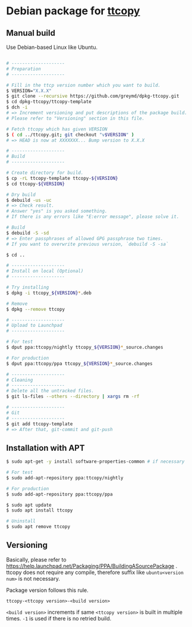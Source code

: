 # Debian package for [ttcopy](https://github.com/greymd/ttcopy)

## Manual build
Use Debian-based Linux like Ubuntu.

```sh

# --------------------
# Preparation
# --------------------

# Fill in the ttcp version number which you want to build.
$ VERSION="X.X.X"
$ git clone --recursive https://github.com/greymd/dpkg-ttcopy.git
$ cd dpkg-ttcopy/ttcopy-template
$ dch -i
# => Increment versioning and put descriptions of the package build.
# Please refer to "Versioning" section in this file.

# Fetch ttcopy which has given VERSION
$ ( cd ../ttcopy.git; git checkout "v$VERSION" )
# => HEAD is now at XXXXXXX... Bump version to X.X.X

# --------------------
# Build
# --------------------

# Create directory for build.
$ cp -rL ttcopy-template ttcopy-${VERSION}
$ cd ttcopy-${VERSION}

# Dry build
$ debuild -us -uc
# => Check result.
# Answer "yes" is you asked something.
# If there is any errors like "E:error message", please solve it.

# Build
$ debuild -S -sd
# => Enter passphrases of allowed GPG passphrase two times.
# If you want to overwrite previous version, `debuild -S -sa`

$ cd ..

# --------------------
# Install on local (Optional)
# --------------------

# Try installing
$ dpkg -i ttcopy_${VERSION}*.deb

# Remove
$ dpkg --remove ttcopy

# --------------------
# Upload to Launchpad
# --------------------

# For test
$ dput ppa:ttcopy/nightly ttcopy_${VERSION}*_source.changes

# For production
$ dput ppa:ttcopy/ppa ttcopy_${VERSION}*_source.changes

# --------------------
# Cleaning
# --------------------
# Delete all the untracked files.
$ git ls-files --others --directory | xargs rm -rf

# --------------------
# Git
# --------------------
$ git add ttcopy-template
# => After that, git-commit and git-push

```

## Installation with APT

```sh
$ sudo apt-get -y install software-properties-common # if necessary

# For test
$ sudo add-apt-repository ppa:ttcopy/nightly

# For production
$ sudo add-apt-repository ppa:ttcopy/ppa

$ sudo apt update
$ sudo apt install ttcopy

# Uninstall
$ sudo apt remove ttcopy
```

## Versioning
Basically, please refer to https://help.launchpad.net/Packaging/PPA/BuildingASourcePackage .
ttcopy does not require any compile, therefore suffix like `ubuntu<version num>` is not necessary.

Package version follows this rule.

```
ttcopy-<ttcopy version>-<build version>
```

`<build version>` increments if same `<ttcopy version>` is built in multiple times.
`-1` is used if there is no retried build.
